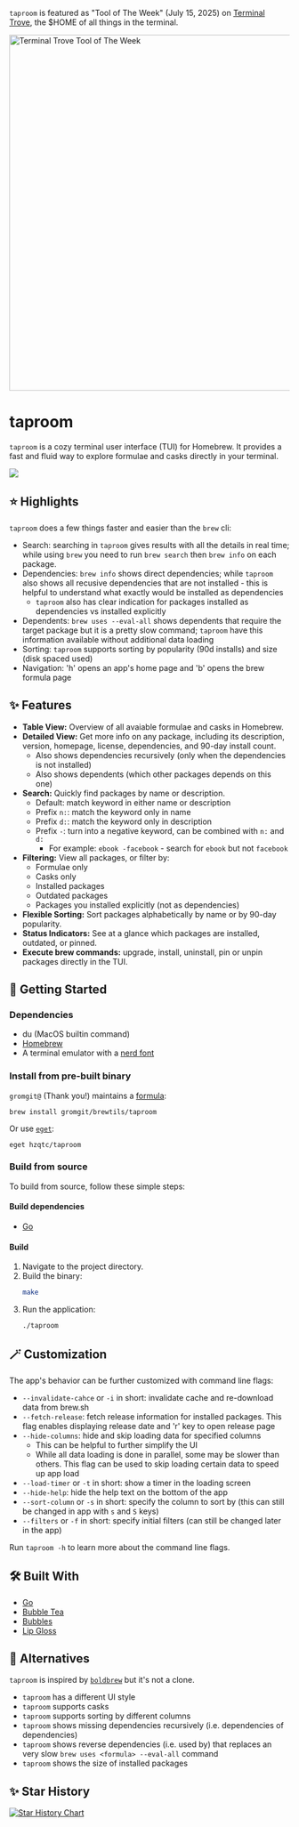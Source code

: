 `taproom` is featured as "Tool of The Week" (July 15, 2025) on [Terminal Trove](https://terminaltrove.com/taproom/), the $HOME of all things in the terminal.

<a href="https://terminaltrove.com/taproom">
    <img src="https://cdn.terminaltrove.com/media/badges/tool_of_the_week/svg/terminal_trove_tool_of_the_week_gold_transparent.svg" alt="Terminal Trove Tool of The Week" width="640" />
</a>

# taproom

`taproom` is a cozy terminal user interface (TUI) for Homebrew. It provides a fast and fluid way to explore formulae and casks directly in your terminal.

![](https://raw.github.com/hzqtc/taproom/master/screenshot.png)

## ⭐ Highlights

`taproom` does a few things faster and easier than the `brew` cli:

- Search: searching in `taproom` gives results with all the details in real time; while using `brew` you need to run `brew search` then
  `brew info` on each package.
- Dependencies: `brew info` shows direct dependencies; while `taproom` also shows all recusive dependencies that are not installed - this is helpful
  to understand what exactly would be installed as dependencies
  - `taproom` also has clear indication for packages installed as dependencies vs installed explicitly
- Dependents: `brew uses --eval-all` shows dependents that require the target package but it is a pretty slow command; `taproom` have this information
  available without additional data loading
- Sorting: `taproom` supports sorting by popularity (90d installs) and size (disk spaced used)
- Navigation: 'h' opens an app's home page and 'b' opens the brew formula page

## ✨ Features

- **Table View:** Overview of all avaiable formulae and casks in Homebrew.
- **Detailed View:** Get more info on any package, including its description, version, homepage, license, dependencies, and 90-day install count.
  - Also shows dependencies recursively (only when the dependencies is not installed)
  - Also shows dependents (which other packages depends on this one)
- **Search:** Quickly find packages by name or description.
  - Default: match keyword in either name or description
  - Prefix `n:`: match the keyword only in name
  - Prefix `d:`: match the keyword only in description
  - Prefix `-`: turn into a negative keyword, can be combined with `n:` and `d:`
    - For example: `ebook -facebook` - search for `ebook` but not `facebook`
- **Filtering:** View all packages, or filter by:
  - Formulae only
  - Casks only
  - Installed packages
  - Outdated packages
  - Packages you installed explicitly (not as dependencies)
- **Flexible Sorting:** Sort packages alphabetically by name or by 90-day popularity.
- **Status Indicators:** See at a glance which packages are installed, outdated, or pinned.
- **Execute brew commands:** upgrade, install, uninstall, pin or unpin packages directly in the TUI.

## 🚀 Getting Started

### Dependencies

- du (MacOS builtin command)
- [Homebrew](https://brew.sh/)
- A terminal emulator with a [nerd font](https://www.nerdfonts.com/)

### Install from pre-built binary

`gromgit@` (Thank you!) maintains a [formula](https://github.com/gromgit/homebrew-brewtils/blob/main/Formula/taproom.rb):

```
brew install gromgit/brewtils/taproom
```

Or use [`eget`](https://github.com/zyedidia/eget):

```
eget hzqtc/taproom
```

### Build from source

To build from source, follow these simple steps:

#### Build dependencies

- [Go](https://go.dev/doc/install)

#### Build

1.  Navigate to the project directory.
2.  Build the binary:
    ```sh
    make
    ```
3.  Run the application:
    ```sh
    ./taproom
    ```

## 🪄 Customization

The app's behavior can be further customized with command line flags:

- `--invalidate-cahce` or `-i` in short: invalidate cache and re-download data from brew.sh
- `--fetch-release`: fetch release information for installed packages. This flag enables displaying release date and 'r' key to open release page
- `--hide-columns`: hide and skip loading data for specified columns
  - This can be helpful to further simplify the UI
  - While all data loading is done in parallel, some may be slower than others. This flag can be used to skip loading certain data to speed up app load
- `--load-timer` or `-t` in short: show a timer in the loading screen
- `--hide-help`: hide the help text on the bottom of the app
- `--sort-column` or `-s` in short: specify the column to sort by (this can still be changed in app with `s` and `S` keys)
- `--filters` or `-f` in short: specify initial filters (can still be changed later in the app)

Run `taproom -h` to learn more about the command line flags.

## 🛠️ Built With

- [Go](https://go.dev/)
- [Bubble Tea](https://github.com/charmbracelet/bubbletea)
- [Bubbles](https://github.com/charmbracelet/bubbles)
- [Lip Gloss](https://github.com/charmbracelet/lipgloss)

## 🔀 Alternatives

`taproom` is inspired by [`boldbrew`](https://github.com/Valkyrie00/bold-brew) but it's not a clone.

- `taproom` has a different UI style
- `taproom` supports casks
- `taproom` supports sorting by different columns
- `taproom` shows missing dependencies recursively (i.e. dependencies of dependencies)
- `taproom` shows reverse dependencies (i.e. used by) that replaces an very slow `brew uses <formula> --eval-all` command
- `taproom` shows the size of installed packages

## ✨ Star History

[![Star History Chart](https://api.star-history.com/svg?repos=hzqtc/taproom&type=Date)](https://www.star-history.com/#hzqtc/taproom&Date)

